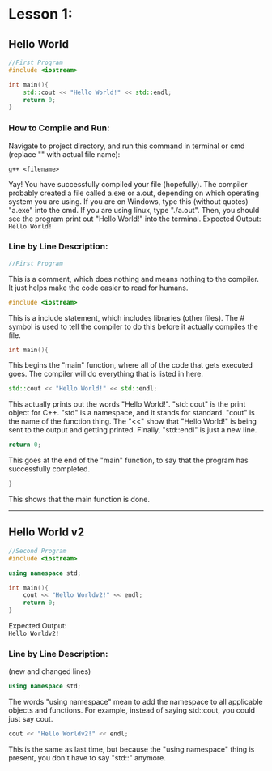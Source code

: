 # Lesson 1:
## Hello World

```cpp
//First Program
#include <iostream>

int main(){
	std::cout << "Hello World!" << std::endl;
	return 0;
}
```
### How to Compile and Run:
Navigate to project directory, and run this command in terminal or cmd (replace "<filename>" with actual file name):
```
g++ <filename>
```
Yay! You have successfully compiled your file (hopefully). The compiler probably created a file called a.exe or a.out, depending on which
operating system you are using. If you are on Windows, type this (without quotes) "a.exe" into the cmd. If you are using linux, type "./a.out".
Then, you should see the program print out "Hello World!" into the terminal.
Expected Output: <br/>
```Hello World!```

### Line by Line Description:

```cpp
//First Program
```
This is a comment, which does nothing and means nothing to the compiler. It just helps make the code easier to read for humans.

```cpp
#include <iostream>
```
This is a include statement, which includes libraries (other files). The # symbol is used to tell the compiler to do this before it actually compiles the file.

```cpp
int main(){
```
This begins the "main" function, where all of the code that gets executed goes. The compiler will do everything that is listed in here.

```cpp
std::cout << "Hello World!" << std::endl;
```
This actually prints out the words "Hello World!". "std::cout" is the print object for C++. "std" is a namespace, and it stands for standard. "cout" is the name of the function thing. The "<<" show that "Hello World!" is being sent to the output and getting printed. Finally, "std::endl" is just a new line.

```cpp
return 0;
```
This goes at the end of the "main" function, to say that the program has successfully completed.

```cpp
}
```
This shows that the main function is done.

-------------------------------------------------

## Hello World v2

```cpp
//Second Program
#include <iostream>

using namespace std;

int main(){
	cout << "Hello Worldv2!" << endl;
	return 0;
}
```
Expected Output: <br/>
```Hello Worldv2!```

### Line by Line Description:<br/>
(new and changed lines)

```cpp
using namespace std;
```
The words "using namespace" mean to add the namespace to all applicable objects and functions. For example, instead of saying std::cout, you could just say cout.

```cpp
cout << "Hello Worldv2!" << endl;
```
This is the same as last time, but because the "using namespace" thing is present, you don't have to say "std::" anymore.

